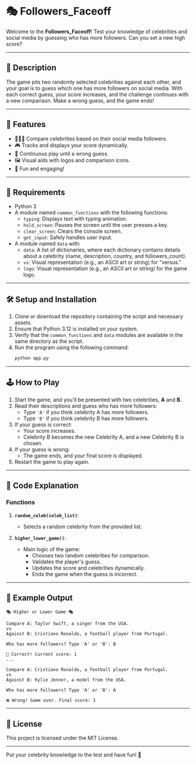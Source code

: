 # 🎭 Followers_Faceoff

Welcome to the **Followers_Faceoff**! Test your knowledge of celebrities and social media by guessing who has more followers. Can you set a new high score?

---

## 📝 Description

The game pits two randomly selected celebrities against each other, and your goal is to guess which one has more followers on social media. With each correct guess, your score increases, and the challenge continues with a new comparison. Make a wrong guess, and the game ends!

---

## 🚀 Features

- 🧑‍🤝‍🧑 Compare celebrities based on their social media followers.
- 🎮 Tracks and displays your score dynamically.
- 🔄 Continuous play until a wrong guess.
- 🖼️ Visual aids with logos and comparison icons.
- 🎉 Fun and engaging!

---

## 🔧 Requirements

- Python 3
- A module named `common_functions` with the following functions:
  - `typing`: Displays text with typing animation.
  - `hold_screen`: Pauses the screen until the user presses a key.
  - `clear_screen`: Clears the console screen.
  - `get_input`: Safely handles user input.
- A module named `data` with:
  - `data`: A list of dictionaries, where each dictionary contains details about a celebrity (name, description, country, and followers_count).
  - `vs`: Visual representation (e.g., an ASCII art or string) for "versus."
  - `logo`: Visual representation (e.g., an ASCII art or string) for the game logo.

---

## 🛠️ Setup and Installation

1. Clone or download the repository containing the script and necessary assets.
2. Ensure that Python 3.12 is installed on your system.
3. Verify that the `common_functions` and `data` modules are available in the same directory as the script.
4. Run the program using the following command:
   ```bash
   python app.py
   ```

---

## 🕹️ How to Play

1. Start the game, and you'll be presented with two celebrities, **A** and **B**.
2. Read their descriptions and guess who has more followers:
   - Type `'A'` if you think celebrity A has more followers.
   - Type `'B'` if you think celebrity B has more followers.
3. If your guess is correct:
   - Your score increases.
   - Celebrity B becomes the new Celebrity A, and a new Celebrity B is chosen.
4. If your guess is wrong:
   - The game ends, and your final score is displayed.
5. Restart the game to play again.

---

## 📂 Code Explanation

### Functions

1. **`random_celeb(celeb_list)`**:
   - Selects a random celebrity from the provided list.

2. **`higher_lower_game()`**:
   - Main logic of the game:
     - Chooses two random celebrities for comparison.
     - Validates the player's guess.
     - Updates the score and celebrities dynamically.
     - Ends the game when the guess is incorrect.

---

## 👾 Example Output

```
🎭 Higher or Lower Game 🎭

Compare A: Taylor Swift, a singer from the USA.
vs
Against B: Cristiano Ronaldo, a football player from Portugal.

Who has more followers? Type 'A' or 'B': B

🎉 Correct! Current score: 1
...

Compare A: Cristiano Ronaldo, a football player from Portugal.
vs
Against B: Kylie Jenner, a model from the USA.

Who has more followers? Type 'A' or 'B': A

❌ Wrong! Game over. Final score: 1
```

---

## 📜 License

This project is licensed under the MIT License.

---

Put your celebrity knowledge to the test and have fun! 🌟
